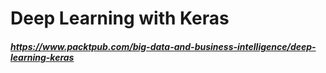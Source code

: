 # Deep Learning with Keras
##### https://www.packtpub.com/big-data-and-business-intelligence/deep-learning-keras

